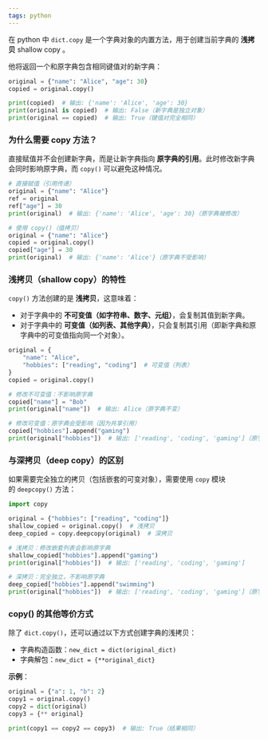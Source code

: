 ```yaml
---
tags: python
---
```


在 python 中 `dict.copy` 是一个字典对象的内置方法，用于创建当前字典的 **浅拷贝** shallow copy 。

他将返回一个和原字典包含相同键值对的新字典：

```python
original = {"name": "Alice", "age": 30}
copied = original.copy()

print(copied)  # 输出: {'name': 'Alice', 'age': 30}
print(original is copied)  # 输出: False（新字典是独立对象）
print(original == copied)  # 输出: True（键值对完全相同）
```

### 为什么需要 copy 方法？

直接赋值并不会创建新字典，而是让新字典指向 **原字典的引用**。此时修改新字典会同时影响原字典，而 `copy()` 可以避免这种情况。

```python
# 直接赋值（引用传递）
original = {"name": "Alice"}
ref = original
ref["age"] = 30
print(original)  # 输出: {'name': 'Alice', 'age': 30}（原字典被修改）

# 使用 copy()（值拷贝）
original = {"name": "Alice"}
copied = original.copy()
copied["age"] = 30
print(original)  # 输出: {'name': 'Alice'}（原字典不受影响）
```

### 浅拷贝（shallow copy）的特性

`copy()` 方法创建的是 **浅拷贝**，这意味着：

- 对于字典中的 **不可变值（如字符串、数字、元组）**，会复制其值到新字典。
- 对于字典中的 **可变值（如列表、其他字典）**，只会复制其引用（即新字典和原字典中的可变值指向同一个对象）。

```python
original = {
    "name": "Alice",
    "hobbies": ["reading", "coding"]  # 可变值（列表）
}
copied = original.copy()

# 修改不可变值：不影响原字典
copied["name"] = "Bob"
print(original["name"])  # 输出: Alice（原字典不变）

# 修改可变值：原字典会受影响（因为共享引用）
copied["hobbies"].append("gaming")
print(original["hobbies"])  # 输出: ['reading', 'coding', 'gaming']（原字典被修改）
```

### 与深拷贝（deep copy）的区别

如果需要完全独立的拷贝（包括嵌套的可变对象），需要使用 `copy` 模块的 `deepcopy()` 方法：

```python
import copy

original = {"hobbies": ["reading", "coding"]}
shallow_copied = original.copy()  # 浅拷贝
deep_copied = copy.deepcopy(original)  # 深拷贝

# 浅拷贝：修改嵌套列表会影响原字典
shallow_copied["hobbies"].append("gaming")
print(original["hobbies"])  # 输出: ['reading', 'coding', 'gaming']

# 深拷贝：完全独立，不影响原字典
deep_copied["hobbies"].append("swimming")
print(original["hobbies"])  # 输出: ['reading', 'coding', 'gaming']（原字典不变）
```

### copy() 的其他等价方式

除了 `dict.copy()`，还可以通过以下方式创建字典的浅拷贝：

- 字典构造函数：`new_dict = dict(original_dict)`
- 字典解包：`new_dict = {**original_dict}`

**示例**：

```python
original = {"a": 1, "b": 2}
copy1 = original.copy()
copy2 = dict(original)
copy3 = {** original}

print(copy1 == copy2 == copy3)  # 输出: True（结果相同）
```


